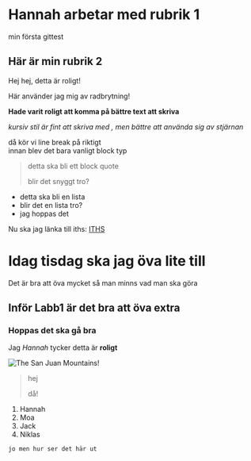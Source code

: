 # Hannah arbetar med rubrik 1
min första gittest
## Här är min rubrik 2
Hej hej, detta är roligt!

Här använder jag mig av radbrytning!

**Hade varit roligt att komma på bättre text att skriva**

_kursiv stil är fint att skriva med_
*, men bättre att använda sig av stjärnan*

då kör vi line break på riktigt  
innan blev det bara vanligt block typ

>detta ska bli ett block quote
>
>blir det snyggt tro?

- detta ska bli en lista
- blir det en lista tro?
- jag hoppas det

Nu ska jag länka till iths:
[ITHS](https://iths.se)


# Idag tisdag ska jag öva lite till  
Det är bra att öva mycket så man minns vad man ska göra

## Inför Labb1 är det bra att öva extra
### Hoppas det ska gå bra

Jag *Hannah* tycker detta är **roligt**

![The San Juan Mountains!](/assets/san-juan-mountains)


>hej
>
>då!

1. Hannah
2. Moa
3. Jack
4. Niklas

```
jo men hur ser det här ut
```




